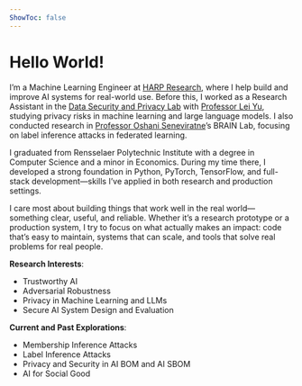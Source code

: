 ```yaml
---
ShowToc: false
---
```

# Hello World!

I’m a Machine Learning Engineer at [HARP Research](https://www.harpresearch.ai), where I help build and improve AI systems for real-world use. Before this, I worked as a Research Assistant in the [Data Security and Privacy Lab](https://leiyucs.github.io) with [Professor Lei Yu](https://leiyucs.github.io), studying privacy risks in machine learning and large language models. I also conducted research in [Professor Oshani Seneviratne](https://oshani.info)’s BRAIN Lab, focusing on label inference attacks in federated learning.

I graduated from Rensselaer Polytechnic Institute with a degree in Computer Science and a minor in Economics. During my time there, I developed a strong foundation in Python, PyTorch, TensorFlow, and full-stack development—skills I’ve applied in both research and production settings. 

I care most about building things that work well in the real world—something clear, useful, and reliable.
Whether it’s a research prototype or a production system, I try to focus on what actually makes an impact: code that’s easy to maintain, systems that can scale, and tools that solve real problems for real people.


**Research Interests**:
- Trustworthy AI
- Adversarial Robustness
- Privacy in Machine Learning and LLMs
- Secure AI System Design and Evaluation

**Current and Past Explorations**:
- Membership Inference Attacks
- Label Inference Attacks
- Privacy and Security in AI BOM and AI SBOM
- AI for Social Good
